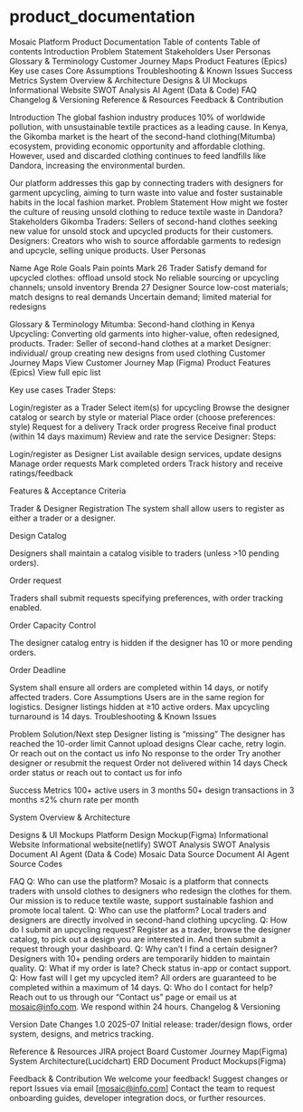 # product_documentation
Mosaic Platform Product Documentation
Table of contents
Table of contents
Introduction
Problem Statement
Stakeholders
User Personas
Glossary & Terminology
Customer Journey Maps
Product Features (Epics)
Key use cases
Core Assumptions
Troubleshooting & Known Issues
Success Metrics
System Overview & Architecture
Designs & UI Mockups
Informational Website
SWOT Analysis
AI Agent (Data & Code)
FAQ
Changelog & Versioning
Reference & Resources
Feedback & Contribution




Introduction
The global fashion industry produces 10% of worldwide pollution, with unsustainable textile practices as a leading cause. In Kenya, the Gikomba market is the heart of the second-hand clothing(Mitumba) ecosystem, providing economic opportunity and affordable clothing. However, used and discarded clothing continues to feed landfills like Dandora, increasing the environmental burden.

Our platform addresses this gap by connecting traders with designers for garment upcycling, aiming to turn waste into value and foster sustainable habits in the local fashion market.
Problem Statement
How might we foster the culture of reusing unsold clothing to reduce textile waste in Dandora?
Stakeholders
Gikomba Traders: Sellers of second-hand clothes seeking new value for unsold stock and upcycled products for their customers.
Designers: Creators who wish to source affordable garments to redesign and upcycle, selling unique products.
User Personas

Name
Age
Role 
Goals
Pain points
Mark
26
Trader
Satisfy demand for upcycled clothes: offload unsold stock
No reliable sourcing or upcycling channels; unsold inventory
Brenda
27
Designer
Source low-cost materials; match designs to real demands 
Uncertain demand; limited material for redesigns 

Glossary & Terminology
Mitumba: Second-hand clothing in Kenya
Upcycling: Converting old garments into higher-value, often redesigned, products. 
Trader: Seller of second-hand clothes at a market
Designer:  individual/ group creating new designs from used clothing
Customer Journey Maps
View Customer Journey Map (Figma)
Product Features (Epics)
View full epic list

Key use cases
Trader
Steps:

Login/register as a Trader
Select item(s) for upcycling
Browse the designer catalog or search by style or material
Place order  (choose preferences: style)
Request for a delivery
Track order progress 
Receive final product (within 14 days maximum)
Review and rate the service
Designer: 
Steps:

Login/register as Designer
List available design services, update designs
Manage order requests
Mark completed orders
Track history and receive ratings/feedback

Features & Acceptance Criteria

Trader & Designer Registration
The system shall allow users to register as either a trader or a designer.

Design Catalog 

Designers shall maintain a catalog visible to traders (unless >10 pending orders).

Order request

Traders shall submit requests specifying preferences, with order tracking enabled.

Order Capacity Control

The designer catalog entry is hidden if the designer has 10 or more pending orders.

Order Deadline

System shall ensure all orders are completed within 14 days, or notify affected traders.
Core Assumptions
Users are in the same region for logistics.
Designer listings hidden at ≥10 active orders.
Max upcycling turnaround is 14 days.
Troubleshooting & Known Issues

Problem 
Solution/Next step
Designer listing is “missing”
The designer has reached the 10-order limit
Cannot upload designs
Clear cache, retry login. Or reach out on the contact us info
No response to the order
Try another designer or resubmit the request
Order not delivered within 14 days
Check order status or reach out to contact us for info









Success Metrics
100+ active users in 3 months
50+ design transactions in 3 months
≤2% churn rate per month

System Overview & Architecture


Designs & UI Mockups
Platform Design Mockup(Figma)
Informational Website
Informational website(netlify)
SWOT Analysis
SWOT Analysis Document
AI Agent (Data & Code)
Mosaic Data Source Document 
AI Agent Source Codes



FAQ
Q: Who can use the platform?
Mosaic is a platform that connects traders with unsold clothes to designers who redesign the clothes for them. Our mission is to reduce textile waste, support sustainable fashion and promote local talent.
Q: Who can use the platform?
Local traders and designers are directly involved in second-hand clothing upcycling. 
Q: How do I submit an upcycling request?
 Register as a trader, browse the designer catalog, to pick out a design you are interested in. And then submit a request through your dashboard.
Q: Why can’t I find a certain designer?
 Designers with 10+ pending orders are temporarily hidden to maintain quality.
Q: What if my order is late?
 Check status in-app or contact support.
Q: How fast will I get my upcycled item?
 All orders are guaranteed to be completed within a maximum of 14 days.
Q: Who do I contact for help?
Reach out to us through our “Contact us” page or email us at mosaic@info.com. We respond within 24 hours. 
Changelog & Versioning

Version
Date
Changes
1.0
2025-07
Initial release: trader/design flows, order system, designs, and metrics tracking.



Reference & Resources
JIRA project Board
Customer Journey Map(Figma)
System Architecture(Lucidchart)
ERD Document
Product Mockups(Figma)

Feedback & Contribution
We welcome your feedback!
Suggest changes or report Issues via  email
[mosaic@info.com]
Contact the team to request onboarding guides, developer integration docs, or further resources.


